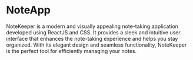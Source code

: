 # NoteApp
NoteKeeper is a modern and visually appealing note-taking application developed using ReactJS and CSS. It provides a sleek and intuitive user interface that enhances the note-taking experience and helps you stay organized. With its elegant design and seamless functionality, NoteKeeper is the perfect tool for efficiently managing your notes.
